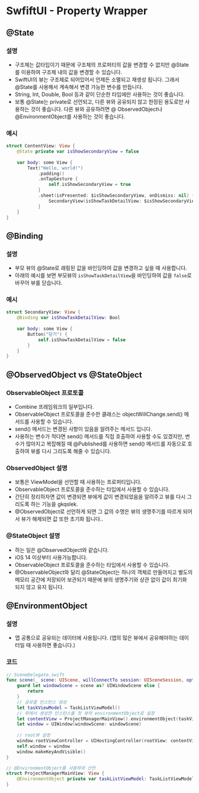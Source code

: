 # SwfiftUI - Property Wrapper

## @State

### 설명
- 구조체는 값타입이기 때문에 구조체의 프로퍼티의 값을 변경할 수 없지만  @State를 이용하여 구조체 내의 값을 변경할 수 있습니다.
-  SwiftUI의 뷰는 구조체로 되어있어서 언제든 소멸되고 재생성 됩니다. 그래서 @State를 사용해서 계속해서 변경 가능한 변수를 만듭니다.
-  String, Int, Double, Bool 등과 같이 단순한 타입에만 사용하는 것이 좋습니다.
-  보통 @State는 private로 선언되고, 다른 뷰와 공유되지 않고 한정된 용도로만 사용하는 것이 좋습니다. 다른 뷰와 공유하려면 @ ObservedObject나 @EnvironmentObject를 사용하는 것이 좋습니다.

### 예시
```swift
struct ContentView: View {
    @State private var isShowSecondaryView = false
    
    var body: some View {
        Text("Hello, world!")
            .padding()
            .onTapGesture {
                self.isShowSecondaryView = true
            }
            .sheet(isPresented: $isShowSecondaryView, onDismiss: nil) {
                SecondaryView(isShowTaskDetailView: $isShowSecondaryView)
            }
    }
}
```


## @Binding

### 설명
- 부모 뷰의 @State로 래핑된 값을 바인딩하여 값을 변경하고 싶을 때 사용합니다.
- 아래의 예시를 보면 부모뷰의 `isShowTaskDetailView`을 바인딩하여 값을 `false`로 바꾸어 뷰를 닫습니다.

### 예시
```swift
struct SecondaryView: View {
    @Binding var isShowTaskDetailView: Bool
    
    var body: some View {
        Button("닫기") {
            self.isShowTaskDetailView = false
        }
    }
}
```


## @ObservedObject vs @StateObject

### ObservableObject 프로토콜
- Combine 프레임워크의 일부입니다.
- ObservableObject 프로토콜을 준수한 클래스는 objectWillChange.send() 메서드를 사용할 수 있습니다.
- send() 메서드는 변경된 사항이 있음을 알려주는 메서드 입니다.
- 사용하는 변수가 적다면 send() 메서드를 직접 호출하여 사용할 수도 있겠지만, 변수가 많아지고 복잡해질 때 @Published를 사용하면 send() 메서드를 자동으로 호출하여 뷰를 다시 그리도록 해줄 수 있습니다.


### ObservedObject 설명
- 보통은 ViewModel을 선언할 때 사용하는 프로퍼티입니다.
- ObservableObject 프로토콜을 준수하는 타입에서 사용할 수 있습니다.
- 간단히 정리하자면 값이 변경되면 뷰에게 값이 변경되었음을 알려주고 뷰를 다시 그리도록 하는 기능을 gkqslek.
- @ObservedObject로 선언하게 되면 그 값의 수명은 뷰의 생명주기를 따르게 되어서 뷰가 해제되면 값 또한 초기화 됩니다..


### @StateObject 설명
- 하는 일은 @ObservedObject와 같습니다.
- iOS 14 이상부터 사용가능합니다.
- ObservableObject 프로토콜을 준수하는 타입에서 사용할 수 있습니다.
- @ObservableObject와 달리  @StateObject는 하나의 객체로 만들어지고 별도의 메모리 공간에 저장되어 보관되기 때문에 뷰의 생명주기와 상관 없이 값이 최기화 되지 않고 유지 됩니다.



## @EnvironmentObject
### 설명
- 앱 공통으로 공유되는 데이터에 사용됩니다. (앱의 많은 뷰에서 공유해야하는 데이터일  때 사용하면 좋습니다.)

### 코드
```swift
// SceneDelegate.swift
func scene(_ scene: UIScene, willConnectTo session: UISceneSession, options connectionOptions: UIScene.ConnectionOptions) {
    guard let windowScene = scene as? UIWindowScene else {
        return
    }
    // 공유할 인스턴스 생성
    let taskViewModel = TaskListViewModel()
    // 위에서 생성한 인스턴스를 첫 뷰의 environmentObject로 설정
    let contentView = ProjectManagerMainView().environmentObject(taskViewModel)
    let window = UIWindow(windowScene: windowScene)
    
    // root뷰 설정
    window.rootViewController = UIHostingController(rootView: contentView)
    self.window = window
    window.makeKeyAndVisible()
}

// @EnvironmentObject를 사용하여 선언
struct ProjectManagerMainView: View {
	@EnvironmentObject private var taskListViewModel: TaskListViewModel
}
```